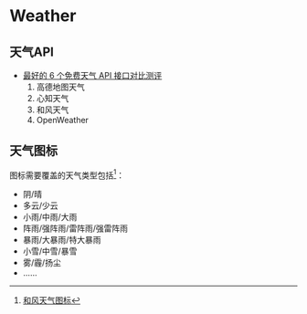 # Weather

## 天气API

- [最好的 6 个免费天气 API 接口对比测评](https://zhuanlan.zhihu.com/p/451158509)
  1. 高德地图天气
  2. 心知天气
  3. 和风天气
  4. OpenWeather

## 天气图标

图标需要覆盖的天气类型包括[^和风天气图标]：

- 阴/晴
- 多云/少云
- 小雨/中雨/大雨
- 阵雨/强阵雨/雷阵雨/强雷阵雨
- 暴雨/大暴雨/特大暴雨
- 小雪/中雪/暴雪
- 雾/霾/扬尘
- ……

[^和风天气图标]: [和风天气图标](https://dev.qweather.com/docs/resource/icons/)

